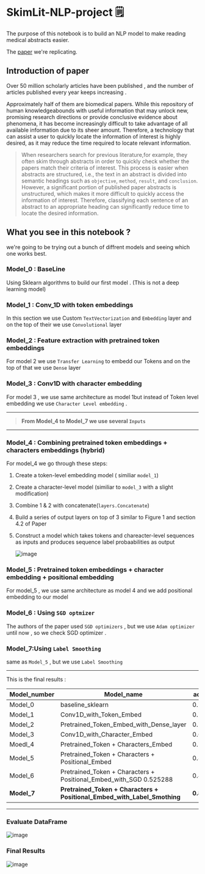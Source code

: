 # SkimLit-NLP-project 🗒️ 
The purpose of this notebook is to build an NLP model to make reading medical abstracts easier.

The [paper](https://arxiv.org/abs/1612.05251) we're replicating.

## Introduction of paper
Over 50 million scholarly articles have been published , and the number of articles published every year keeps increasing .

Approximately half of them are biomedical papers. While this repository of human knowledgeabounds with useful information that may unlock new, promising research directions or provide conclusive evidence about phenomena, it has become increasingly difficult to take advantage of all available information due to its sheer amount. Therefore, a technology that can assist a user to quickly locate the information of interest is highly desired, as it may reduce the time required to locate relevant information.

> When researchers search for previous literature,for example, they often skim through abstracts in order to quickly check whether the papers match their criteria of interest. This process is easier when abstracts are structured, i.e., the text in an abstract is divided into semantic headings such as `objective`, `method`, `result`, and `conclusion`. However, a significant portion of published paper abstracts is unstructured, which makes it more difficult to quickly access the information of interest. Therefore, classifying each sentence of an abstract to an appropriate heading can significantly reduce time to locate the desired information.

## What you see in this notebook ?

we're going to be trying out a bunch of diffrent models and seeing which one works best.
### Model_0 : BaseLine
Using Sklearn algorithms to build our first model . (This is not a deep learning model)

### Model_1 : Conv_1D with token embeddings
In this section we use Custom `TextVectorization` and `Embedding` layer and on the top of their we use `Convolutional` layer

### Model_2 : Feature extraction with pretrained token embeddings
For model 2 we use `Transfer Learning` to embedd our Tokens and on the top of that we use `Dense` layer

### Model_3 : Conv1D with character embedding
For model 3 , we use same architecture as model 1but instead of Token level embedding we use `Character Level embedding` .
***
> **From Model_4 to Model_7 we use several `Inputs`**
***

### Model_4 : Combining pretrained token embeddings + characters embeddings (hybrid)
For model_4 we go through these steps:
1. Create a token-level embedding model ( similiar `model_1`)
2. Create a character-level model (similiar to `model_3` with a slight  modification)
3. Combine 1 & 2 with concatenate(`layers.Concatenate`)
4. Build a series of output layers on top of 3 similar to Figure 1 and section 4.2 of Paper
5. Construct a model which takes tokens and chareacter-level sequences as inputs and produces sequence label probaabilities as output



   ![image](https://github.com/Amir1831/SkimLit-NLP-project/assets/75390652/74f95935-3f79-49e9-9585-7fa047b4a1f8)


### Model_5 : Pretrained token embeddings + character embedding + positional embedding
For model_5 , we use same architecture as model 4 and we add positional embedding to our model
### Model_6 : Using `SGD optmizer`
The authors of the paper used `SGD optimizers` , but we use `Adam optimizer` until now , so we check SGD optimizer .

### Model_7:Using `Label Smoothing`
same as `Model_5` , but we use `Label Smoothing` 
***

This is the final results : 

|Model_number|Model_name |accuracy | precision | recall | f1 |
|-----|----|----|----|----|----|
|Model_0|baseline_sklearn|0.721832|0.718647	|0.721832|	0.698925|
|Model_1|Conv1D_with_Token_Embed	|0.787038|	0.784098|	0.787038|	0.784447|
|Model_2|Pretrained_Token_Embed_with_Dense_layer|	0.713855|	0.714906|	0.713855|	0.711193|
|Model_3|Conv1D_with_Character_Embed|	0.683470|	0.715132|	0.683470|	0.693729|
|Moedl_4|Pretrained_Token + Characters_Embed|	0.747683|	0.753959|	0.747683|	0.749550|
|Model_5|Pretrained_Token + Characters + Positional_Embed|	0.846452|	0.846454|	0.846452|	0.845990|
|Model_6|Pretrained_Token + Characters + Positional_Embed_with_SGD	0.525288|	0.404653|	0.525288|	0.446659|
|**Model_7**|**Pretrained_Token + Characters + Positional_Embed_with_Label_Smothing**|	**0.848504**|	**0.847811**|	**0.848504**|	**0.848004**|
***
### Evaluate DataFrame
![image](https://github.com/Amir1831/SkimLit-NLP-project/assets/75390652/e12ab658-4293-4940-9b0f-d60bdf8fef50)

### Final Results 
![image](https://github.com/Amir1831/SkimLit-NLP-project/assets/75390652/ca6560d6-c215-4142-b41f-c7b47c3c0584)

